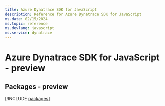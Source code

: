 ```yaml
---
title: Azure Dynatrace SDK for JavaScript
description: Reference for Azure Dynatrace SDK for JavaScript
ms.date: 02/15/2024
ms.topic: reference
ms.devlang: javascript
ms.service: dynatrace
---
```

# Azure Dynatrace SDK for JavaScript - preview
## Packages - preview
[!INCLUDE [packages](dynatrace-index.md)]